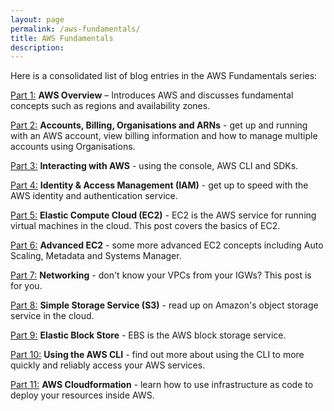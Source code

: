 ```yaml
---
layout: page
permalink: /aws-fundamentals/
title: AWS Fundamentals
description:
---
```


Here is a consolidated list of blog entries in the AWS Fundamentals series:

[Part 1:](https://adamraffe.com/2019/02/20/aws-fundamentals-part-1-aws-overview/) **AWS Overview** – Introduces AWS and discusses fundamental concepts such as regions and availability zones.

[Part 2:](https://adamraffe.com/2019/02/20/aws-fundamentals-part-2-accounts-billing-organisations-and-arns/) **Accounts, Billing, Organisations and ARNs** - get up and running with an AWS account, view billing information and how to manage multiple accounts using Organisations.

[Part 3:](https://adamraffe.com/2019/02/20/aws-fundamentals-part-3-interacting-with-aws/) **Interacting with AWS** - using the console, AWS CLI and SDKs.

[Part 4:](https://adamraffe.com/2019/02/20/aws-fundamentals-part-4-identity-access-management-iam/) **Identity & Access Management (IAM)** - get up to speed with the AWS identity and authentication service.

[Part 5:](https://adamraffe.com/2019/02/20/aws-fundamentals-part-5-elastic-compute-cloud-ec2/) **Elastic Compute Cloud (EC2)** - EC2 is the AWS service for running virtual machines in the cloud. This post covers the basics of EC2.

[Part 6:](https://adamraffe.com/2019/02/20/aws-fundamentals-part-6-advanced-ec2/) **Advanced EC2** - some more advanced EC2 concepts including Auto Scaling, Metadata and Systems Manager.

[Part 7:](https://adamraffe.com/2019/02/20/aws-fundamentals-part-7-networking/) **Networking** - don't know your VPCs from your IGWs? This post is for you.

[Part 8:](https://adamraffe.com/2019/02/20/aws-fundamentals-part-8-simple-storage-service-s3/) **Simple Storage Service (S3)** - read up on Amazon's object storage service in the cloud.

[Part 9:](https://adamraffe.com/2019/02/20/aws-fundamentals-part-9-elastic-block-store/) **Elastic Block Store** - EBS is the AWS block storage service.

[Part 10:](https://adamraffe.com/2019/02/20/aws-fundamentals-part-10-aws-cli/) **Using the AWS CLI** - find out more about using the CLI to more quickly and reliably access your AWS services.

[Part 11:](https://adamraffe.com/2019/03/23/aws-fundamentals-part-11-cloudformation/) **AWS Cloudformation** - learn how to use infrastructure as code to deploy your resources inside AWS.